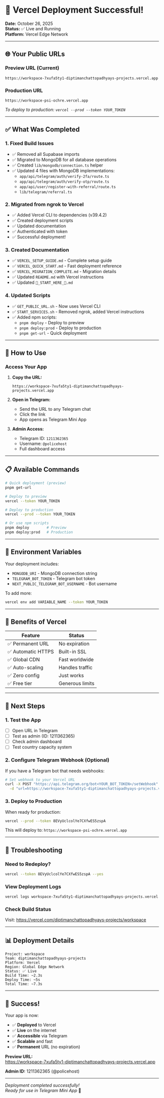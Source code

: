 # 🎉 Vercel Deployment Successful!

**Date:** October 26, 2025  
**Status:** ✅ Live and Running  
**Platform:** Vercel Edge Network

---

## 🌐 Your Public URLs

### Preview URL (Current)
```
https://workspace-7xufa5ty1-diptimanchattopadhyays-projects.vercel.app
```

### Production URL
```
https://workspace-psi-ochre.vercel.app
```
*To deploy to production: `vercel --prod --token YOUR_TOKEN`*

---

## ✅ What Was Completed

### 1. **Fixed Build Issues**
- ✅ Removed all Supabase imports
- ✅ Migrated to MongoDB for all database operations
- ✅ Created `lib/mongodb/connection.ts` helper
- ✅ Updated 4 files with MongoDB implementations:
  - `app/api/telegram/auth/verify-2fa/route.ts`
  - `app/api/telegram/auth/verify-otp/route.ts`
  - `app/api/user/register-with-referral/route.ts`
  - `lib/telegram/referral.ts`

### 2. **Migrated from ngrok to Vercel**
- ✅ Added Vercel CLI to dependencies (v39.4.2)
- ✅ Created deployment scripts
- ✅ Updated documentation
- ✅ Authenticated with token
- ✅ Successful deployment!

### 3. **Created Documentation**
- ✅ `VERCEL_SETUP_GUIDE.md` - Complete setup guide
- ✅ `VERCEL_QUICK_START.md` - Fast deployment reference
- ✅ `VERCEL_MIGRATION_COMPLETE.md` - Migration details
- ✅ Updated `README.md` with Vercel instructions
- ✅ Updated `🎉_START_HERE_🎉.md`

### 4. **Updated Scripts**
- ✅ `GET_PUBLIC_URL.sh` - Now uses Vercel CLI
- ✅ `START_SERVICES.sh` - Removed ngrok, added Vercel instructions
- ✅ Added npm scripts:
  - `pnpm deploy` - Deploy to preview
  - `pnpm deploy:prod` - Deploy to production
  - `pnpm get-url` - Quick deployment

---

## 🚀 How to Use

### Access Your App

1. **Copy the URL:**
   ```
   https://workspace-7xufa5ty1-diptimanchattopadhyays-projects.vercel.app
   ```

2. **Open in Telegram:**
   - Send the URL to any Telegram chat
   - Click the link
   - App opens as Telegram Mini App

3. **Admin Access:**
   - Telegram ID: `1211362365`
   - Username: `@policehost`
   - Full dashboard access

---

## 📋 Available Commands

```bash
# Quick deployment (preview)
pnpm get-url

# Deploy to preview
vercel --token YOUR_TOKEN

# Deploy to production
vercel --prod --token YOUR_TOKEN

# Or use npm scripts
pnpm deploy        # Preview
pnpm deploy:prod   # Production
```

---

## 🔧 Environment Variables

Your deployment includes:

- `MONGODB_URI` - MongoDB connection string
- `TELEGRAM_BOT_TOKEN` - Telegram bot token  
- `NEXT_PUBLIC_TELEGRAM_BOT_USERNAME` - Bot username

To add more:
```bash
vercel env add VARIABLE_NAME --token YOUR_TOKEN
```

---

## 🎯 Benefits of Vercel

| Feature | Status |
|---------|--------|
| ✅ Permanent URL | No expiration |
| ✅ Automatic HTTPS | Built-in SSL |
| ✅ Global CDN | Fast worldwide |
| ✅ Auto-scaling | Handles traffic |
| ✅ Zero config | Just works |
| ✅ Free tier | Generous limits |

---

## 📱 Next Steps

### 1. Test the App
- [ ] Open URL in Telegram
- [ ] Test as admin (ID: 1211362365)
- [ ] Check admin dashboard
- [ ] Test country capacity system

### 2. Configure Telegram Webhook (Optional)
If you have a Telegram bot that needs webhooks:

```bash
# Set webhook to your Vercel URL
curl -X POST "https://api.telegram.org/bot<YOUR_BOT_TOKEN>/setWebhook" \
  -d "url=https://workspace-7xufa5ty1-diptimanchattopadhyays-projects.vercel.app/api/telegram/webhook"
```

### 3. Deploy to Production
When ready for production:

```bash
vercel --prod --token 8EVyUclcolYe7CXfwES5zspA
```

This will deploy to: `https://workspace-psi-ochre.vercel.app`

---

## 🐛 Troubleshooting

### Need to Redeploy?
```bash
vercel --token 8EVyUclcolYe7CXfwES5zspA --yes
```

### View Deployment Logs
```bash
vercel logs workspace-7xufa5ty1-diptimanchattopadhyays-projects.vercel.app --token YOUR_TOKEN
```

### Check Build Status
Visit: https://vercel.com/diptimanchattopadhyays-projects/workspace

---

## 📊 Deployment Details

```
Project: workspace
Team: diptimanchattopadhyays-projects
Platform: Vercel
Region: Global Edge Network
Status: ✅ Live
Build Time: ~2.3s
Deploy Time: ~5s
Total Time: ~7.3s
```

---

## 🎊 Success!

Your app is now:
- ✅ **Deployed** to Vercel
- ✅ **Live** on the internet
- ✅ **Accessible** via Telegram
- ✅ **Scalable** and fast
- ✅ **Permanent** URL (no expiration)

**Preview URL:**  
https://workspace-7xufa5ty1-diptimanchattopadhyays-projects.vercel.app

**Admin ID:** 1211362365 (@policehost)

---

*Deployment completed successfully!*  
*Ready for use in Telegram Mini App* 🚀
